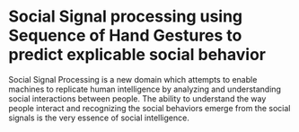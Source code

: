 # Social Signal processing using Sequence of Hand Gestures to predict explicable social behavior

Social Signal Processing is a new domain which attempts to enable machines to replicate human intelligence by analyzing and understanding social interactions between people. The ability to understand the way people interact and recognizing the social behaviors emerge from the social signals is the very essence of social intelligence.  


